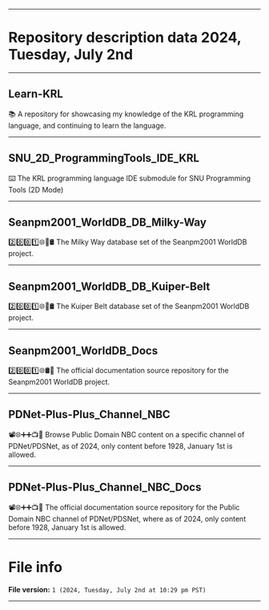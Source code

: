 
***

# Repository description data 2024, Tuesday, July 2nd

---

## Learn-KRL

📚️ A repository for showcasing my knowledge of the KRL programming language, and continuing to learn the language. 

---

## SNU_2D_ProgrammingTools_IDE_KRL

⌨️ The KRL programming language IDE submodule for SNU Programming Tools (2D Mode)

---

## Seanpm2001_WorldDB_DB_Milky-Way

2️⃣️0️⃣️0️⃣️1️⃣️🌐️🌌️🛢️ The Milky Way database set of the Seanpm2001 WorldDB project.

---

## Seanpm2001_WorldDB_DB_Kuiper-Belt

2️⃣️0️⃣️0️⃣️1️⃣️🌐️🌌️🛢️ The Kuiper Belt database set of the Seanpm2001 WorldDB project.

---

## Seanpm2001_WorldDB_Docs

2️⃣️0️⃣️0️⃣️1️⃣️🌐️🛢️📖️ The official documentation source repository for the Seanpm2001 WorldDB project.

---

## PDNet-Plus-Plus_Channel_NBC

📽️🌐️➕️➕️📺️💾️ Browse Public Domain NBC content on a specific channel of PDNet/PDSNet, as of 2024, only content before 1928, January 1st is allowed. 

---

## PDNet-Plus-Plus_Channel_NBC_Docs

📽️🌐️➕️➕️📺️📖️ The official documentation source repository for the Public Domain NBC channel of PDNet/PDSNet, where as of 2024, only content before 1928, January 1st is allowed. 

***

# File info

**File version:** `1 (2024, Tuesday, July 2nd at 10:29 pm PST)`

***

